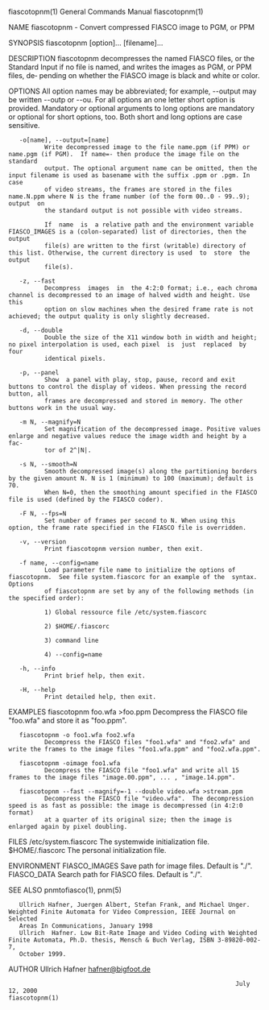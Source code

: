 fiascotopnm(1)                                                General Commands Manual                                               fiascotopnm(1)

NAME
       fiascotopnm - Convert compressed FIASCO image to PGM, or PPM

SYNOPSIS
       fiascotopnm [option]...  [filename]...

DESCRIPTION
       fiascotopnm decompresses the named FIASCO files, or the Standard Input if no file is named, and writes the images as PGM, or PPM files, de‐
       pending on whether the FIASCO image is black and white or color.

OPTIONS
       All option names may be abbreviated; for example, --output may be written --outp or --ou. For all options an one  letter  short  option  is
       provided. Mandatory or optional arguments to long options are mandatory or optional for short options, too. Both short and long options are
       case sensitive.

       -o[name], --output=[name]
              Write decompressed image to the file name.ppm (if PPM) or name.pgm (if PGM).  If name=- then produce the image file on the  standard
              output. The optional argument name can be omitted, then the input filename is used as basename with the suffix .ppm or .pgm. In case
              of video streams, the frames are stored in the files name.N.ppm where N is the frame number (of the form 00..0 - 99..9);  output  on
              the standard output is not possible with video streams.

              If  name  is  a relative path and the environment variable FIASCO_IMAGES is a (colon-separated) list of directories, then the output
              file(s) are written to the first (writable) directory of this list. Otherwise, the current directory is used  to  store  the  output
              file(s).

       -z, --fast
              Decompress  images  in  the 4:2:0 format; i.e., each chroma channel is decompressed to an image of halved width and height. Use this
              option on slow machines when the desired frame rate is not achieved; the output quality is only slightly decreased.

       -d, --double
              Double the size of the X11 window both in width and height; no pixel interpolation is used, each pixel  is  just  replaced  by  four
              identical pixels.

       -p, --panel
              Show  a panel with play, stop, pause, record and exit buttons to control the display of videos. When pressing the record button, all
              frames are decompressed and stored in memory. The other buttons work in the usual way.

       -m N, --magnify=N
              Set magnification of the decompressed image. Positive values enlarge and negative values reduce the image width and height by a fac‐
              tor of 2^|N|.

       -s N, --smooth=N
              Smooth decompressed image(s) along the partitioning borders by the given amount N. N is 1 (minimum) to 100 (maximum); default is 70.
              When N=0, then the smoothing amount specified in the FIASCO file is used (defined by the FIASCO coder).

       -F N, --fps=N
              Set number of frames per second to N. When using this option, the frame rate specified in the FIASCO file is overridden.

       -v, --version
              Print fiascotopnm version number, then exit.

       -f name, --config=name
              Load parameter file name to initialize the options of fiascotopnm.  See file system.fiascorc for an example of the  syntax.  Options
              of fiascotopnm are set by any of the following methods (in the specified order):

              1) Global ressource file /etc/system.fiascorc

              2) $HOME/.fiascorc

              3) command line

              4) --config=name

       -h, --info
              Print brief help, then exit.

       -H, --help
              Print detailed help, then exit.

EXAMPLES
       fiascotopnm foo.wfa >foo.ppm
              Decompress the FIASCO file "foo.wfa" and store it as "foo.ppm".

       fiascotopnm -o foo1.wfa foo2.wfa
              Decompress the FIASCO files "foo1.wfa" and "foo2.wfa" and write the frames to the image files "foo1.wfa.ppm" and "foo2.wfa.ppm".

       fiascotopnm -oimage foo1.wfa
              Decompress the FIASCO file "foo1.wfa" and write all 15 frames to the image files "image.00.ppm", ... , "image.14.ppm".

       fiascotopnm --fast --magnify=-1 --double video.wfa >stream.ppm
              Decompress the FIASCO file "video.wfa".  The decompression speed is as fast as possible: the image is decompressed (in 4:2:0 format)
              at a quarter of its original size; then the image is enlarged again by pixel doubling.

FILES
       /etc/system.fiascorc
              The systemwide initialization file.
       $HOME/.fiascorc
              The personal initialization file.

ENVIRONMENT
       FIASCO_IMAGES
              Save path for image files. Default is "./".
       FIASCO_DATA
              Search path for FIASCO files. Default is "./".

SEE ALSO
       pnmtofiasco(1), pnm(5)

       Ullrich Hafner, Juergen Albert, Stefan Frank, and Michael Unger.  Weighted Finite Automata for Video Compression, IEEE Journal on  Selected
       Areas In Communications, January 1998
       Ullrich  Hafner. Low Bit-Rate Image and Video Coding with Weighted Finite Automata, Ph.D. thesis, Mensch & Buch Verlag, ISBN 3-89820-002-7,
       October 1999.

AUTHOR
       Ullrich Hafner <hafner@bigfoot.de>

                                                                   July 12, 2000                                                    fiascotopnm(1)
